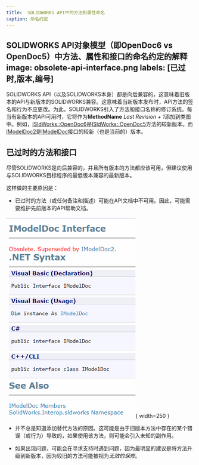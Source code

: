 ```yaml
---
title:  SOLIDWORKS API中的方法和属性命名
caption: 命名约定
---
```

 SOLIDWORKS API对象模型（即OpenDoc6 vs OpenDoc5）中方法、属性和接口的命名约定的解释
image: obsolete-api-interface.png
labels: [已过时,版本,编号]
---
SOLIDWORKS API（以及SOLIDWORKS本身）都是向后兼容的，这意味着旧版本的API与新版本的SOLIDWORKS兼容。这意味着当新版本发布时，API方法的签名和行为不应更改。为此，SOLIDWORKS引入了方法和接口名称的修订系统。每当有新版本的API可用时，它将作为**MethodName** *Last Revision + 1*添加到类图中。例如，[ISldWorks::OpenDoc6](https://help.solidworks.com/2018/english/api/sldworksapi/solidworks.interop.sldworks~solidworks.interop.sldworks.isldworks~opendoc6.html)是[ISldWorks::OpenDoc5](https://help.solidworks.com/2018/english/api/sldworksapi/solidworks.interop.sldworks~solidworks.interop.sldworks.isldworks~opendoc5.html)方法的较新版本。而[IModelDoc2](https://help.solidworks.com/2018/english/api/sldworksapi/SolidWorks.Interop.sldworks~SolidWorks.Interop.sldworks.IModelDoc2.html)是[IModelDoc](https://help.solidworks.com/2018/english/api/sldworksapi/SolidWorks.Interop.sldworks~SolidWorks.Interop.sldworks.IModelDoc.html)接口的较新（也是当前的）版本。

## 已过时的方法和接口

尽管SOLIDWORKS是向后兼容的，并且所有版本的方法都应该可用，但建议使用与SOLIDWORKS目标程序的最低版本兼容的最新版本。

这样做的主要原因是：

* 已过时的方法（或任何备注和描述）可能在API文档中不可用。因此，可能需要维护先前版本的API帮助文档。

![已过时的IModelDoc API接口](obsolete-api-interface.png){ width=250 }

* 并不总是知道添加替代方法的原因。这可能是由于旧版本方法中存在的某个错误（或行为）导致的，如果使用该方法，则可能会引入未知的副作用。

* 如果出现问题，可能会在寻求支持时遇到问题，因为最明显的建议是将方法升级到新版本，因为较旧的方法可能被视为*无效的保修*。